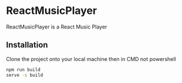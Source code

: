 # ReactMusicPlayer

ReactMusicPlayer is a React Music Player

## Installation

Clone the project onto your local machine then in CMD not powershell

```bash
npm run build
serve -s build
```

